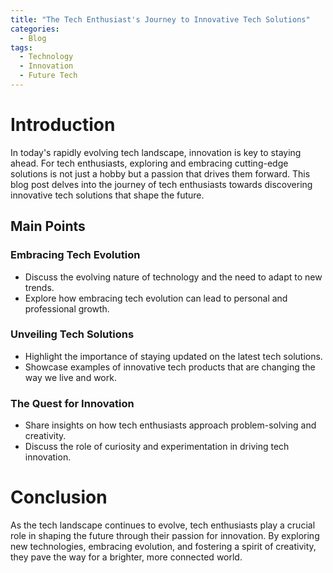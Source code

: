 ```yaml
---
title: "The Tech Enthusiast's Journey to Innovative Tech Solutions"
categories:
  - Blog
tags:
  - Technology
  - Innovation
  - Future Tech
---
```


# Introduction
In today's rapidly evolving tech landscape, innovation is key to staying ahead. For tech enthusiasts, exploring and embracing cutting-edge solutions is not just a hobby but a passion that drives them forward. This blog post delves into the journey of tech enthusiasts towards discovering innovative tech solutions that shape the future.

## Main Points
### Embracing Tech Evolution
- Discuss the evolving nature of technology and the need to adapt to new trends.
- Explore how embracing tech evolution can lead to personal and professional growth.

### Unveiling Tech Solutions
- Highlight the importance of staying updated on the latest tech solutions.
- Showcase examples of innovative tech products that are changing the way we live and work.

### The Quest for Innovation
- Share insights on how tech enthusiasts approach problem-solving and creativity.
- Discuss the role of curiosity and experimentation in driving tech innovation.

# Conclusion
As the tech landscape continues to evolve, tech enthusiasts play a crucial role in shaping the future through their passion for innovation. By exploring new technologies, embracing evolution, and fostering a spirit of creativity, they pave the way for a brighter, more connected world.
